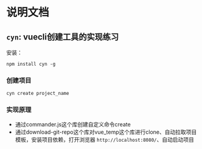 # 说明文档
## `cyn`: vuecli创建工具的实现练习

安装：
```shell
npm install cyn -g
```
### 创建项目

```shell
cyn create project_name
```

### 实现原理
* 通过commander.js这个库创建自定义命令create
* 通过download-git-repo这个库对vue_temp这个库进行clone、自动拉取项目模板，安装项目依赖，打开浏览器 `http://localhost:8080/`、自动启动项目

